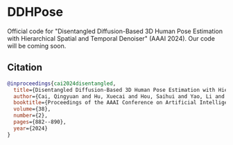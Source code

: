 # DDHPose
 Official code for "Disentangled Diffusion-Based 3D Human Pose Estimation with Hierarchical Spatial and Temporal Denoiser" (AAAI 2024). Our code will be coming soon.

## **Citation**
```bibtex
@inproceedings{cai2024disentangled,
  title={Disentangled Diffusion-Based 3D Human Pose Estimation with Hierarchical Spatial and Temporal Denoiser},
  author={Cai, Qingyuan and Hu, Xuecai and Hou, Saihui and Yao, Li and Huang, Yongzhen},
  booktitle={Proceedings of the AAAI Conference on Artificial Intelligence},
  volume={38},
  number={2},
  pages={882--890},
  year={2024}
}
